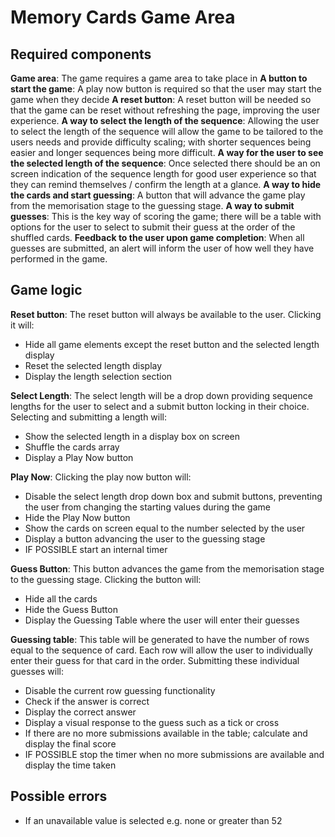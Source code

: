 # Memory Cards Game Area

## Required components
**Game area**: The game requires a game area to take place in
**A button to start the game**: A play now button is required so that the user may start the game when they decide
**A reset button**: A reset button will be needed so that the game can be reset without refreshing the page, improving the user experience.
**A way to select the length of the sequence**: Allowing the user to select the length of the sequence will allow the game to be tailored to the users needs and provide difficulty scaling; with shorter sequences being easier and longer sequences being more difficult.
**A way for the user to see the selected length of the sequence**: Once selected there should be an on screen indication of the sequence length for good user experience so that they can remind themselves / confirm the length at a glance.
**A way to hide the cards and start guessing**: A button that will advance the game play from the memorisation stage to the guessing stage.
**A way to submit guesses**: This is the key way of scoring the game; there will be a table with options for the user to select to submit their guess at the order of the shuffled cards.
**Feedback to the user upon game completion**: When all guesses are submitted, an alert will inform the user of how well they have performed in the game.

## Game logic
**Reset button**: The reset button will always be available to the user. Clicking it will:
- Hide all game elements except the reset button and the selected length display
- Reset the selected length display
- Display the length selection section

**Select Length**: The select length will be a drop down providing sequence lengths for the user to select and a submit button locking in their choice. Selecting and submitting a length will:
- Show the selected length in a display box on screen
- Shuffle the cards array
- Display a Play Now button

**Play Now**: Clicking the play now button will:
- Disable the select length drop down box and submit buttons, preventing the user from changing the starting values during the game
- Hide the Play Now button
- Show the cards on screen equal to the number selected by the user
- Display a button advancing the user to the guessing stage
- IF POSSIBLE start an internal timer

**Guess Button**: This button advances the game from the memorisation stage to the guessing stage. Clicking the button will:
- Hide all the cards
- Hide the Guess Button
- Display the Guessing Table where the user will enter their guesses

**Guessing table**: This table will be generated to have the number of rows equal to the sequence of card. Each row will allow the user to individually enter their guess for that card in the order. Submitting these individual guesses will:
- Disable the current row guessing functionality
- Check if the answer is correct
- Display the correct answer
- Display a visual response to the guess such as a tick or cross
- If there are no more submissions available in the table; calculate and display the final score
- IF POSSIBLE stop the timer when no more submissions are available and display the time taken


## Possible errors
- If an unavailable value is selected e.g. none or greater than 52


